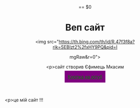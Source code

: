 <html>

<head>

<style type="text/css" id="operaUserStyle"></style>

</head>

<body>

<header> == $0

<h1>Веп сайт</h1>

<img src="https://th.bing.com/th/id/R.47f3f8a?rik=SEBIzt2%2fxHY9PQ&pid=I

mgRaw&r=0">

<р>сайт створив Єфимець Мкасим</p>

<a style=" color: green; background: purple; padding: 10px;" href="httes://www.youtube.com/watch?v=GUNrXKuy_gI">Кнопка на ютуб</a>

</header>

<footer style="bfckground: #000000">

<р>це мій сайт !!!</p>

</footer>

</body>

</html>
